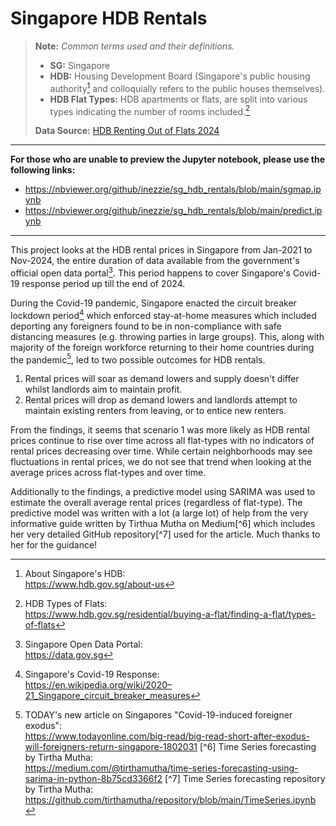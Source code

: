 # Singapore HDB Rentals

> **Note:** *Common terms used and their definitions.*
> - **SG:** Singapore
> - **HDB:** Housing Development Board (Singapore's public housing authority[^1] and colloquially refers to the public houses themselves).
> - **HDB Flat Types:** HDB apartments or flats, are split into various types indicating the number of rooms included.[^2]
> 
> **Data Source:** [HDB Renting Out of Flats 2024](https://data.gov.sg/datasets/d_c9f57187485a850908655db0e8cfe651/view)
---
**For those who are unable to preview the Jupyter notebook, please use the following links:**
- https://nbviewer.org/github/inezzie/sg_hdb_rentals/blob/main/sgmap.ipynb
- https://nbviewer.org/github/inezzie/sg_hdb_rentals/blob/main/predict.ipynb
---
This project looks at the HDB rental prices in Singapore from Jan-2021 to Nov-2024, the entire duration of data available from the government's official open data portal[^3]. This period happens to cover Singapore's Covid-19 response period up till the end of 2024.

During the Covid-19 pandemic, Singapore enacted the circuit breaker lockdown period[^4] which enforced stay-at-home measures which included deporting any foreigners found to be in non-compliance with safe distancing measures (e.g. throwing parties in large groups). This, along with majority of the foreign workforce returning to their home countries during the pandemic[^5], led to two possible outcomes for HDB rentals.

1. Rental prices will soar as demand lowers and supply doesn't differ whilst landlords aim to maintain profit.
2. Rental prices will drop as demand lowers and landlords attempt to maintain existing renters from leaving, or to entice new renters.

From the findings, it seems that scenario 1 was more likely as HDB rental prices continue to rise over time across all flat-types with no indicators of rental prices decreasing over time. While certain neighborhoods may see fluctuations in rental prices, we do not see that trend when looking at the average prices across flat-types and over time.

Additionally to the findings, a predictive model using SARIMA was used to estimate the overall average rental prices (regardless of flat-type). The predictive model was written with a lot (a large lot) of help from the very informative guide written by Tirthua Mutha on Medium[^6] which includes her very detailed GitHub repository[^7] used for the article. Much thanks to her for the guidance!

[^1]: About Singapore's HDB:<br>https://www.hdb.gov.sg/about-us
[^2]: HDB Types of Flats:<br>https://www.hdb.gov.sg/residential/buying-a-flat/finding-a-flat/types-of-flats
[^3]: Singapore Open Data Portal:<br>https://data.gov.sg
[^4]: Singapore's Covid-19 Response:<br>https://en.wikipedia.org/wiki/2020–21_Singapore_circuit_breaker_measures
[^5]: TODAY's new article on Singapores "Covid-19-induced foreigner exodus":<br>https://www.todayonline.com/big-read/big-read-short-after-exodus-will-foreigners-return-singapore-1802031
[^6] Time Series forecasting by Tirtha Mutha:<br>https://medium.com/@tirthamutha/time-series-forecasting-using-sarima-in-python-8b75cd3366f2
[^7] Time Series forecasting repository by Tirtha Mutha:<br>https://github.com/tirthamutha/repository/blob/main/TimeSeries.ipynb
